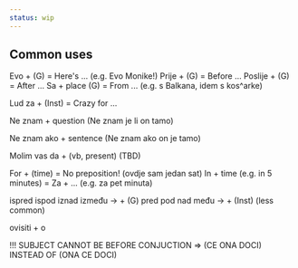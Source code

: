 ```yaml
---
status: wip
---
```


## Common uses

Evo + (G) = Here's ... (e.g. Evo Monike!)
Prije + (G) = Before ...
Poslije + (G) = After ...
Sa + place (G) = From ... (e.g. s Balkana, idem s kos^arke)

Lud za + (Inst) = Crazy for ...

Ne znam + question  (Ne znam je li on tamo)

Ne znam ako + sentence (Ne znam ako on je tamo)

Molim vas da + (vb, present) (TBD)

For + (time) = No preposition! (ovdje sam jedan sat)
In + time (e.g. in 5 minutes) = Za + ... (e.g. za pet minuta)

ispred ispod iznad između -> + (G)
pred pod nad među -> + (Inst) (less common)

ovisiti + o

!!! SUBJECT CANNOT BE BEFORE CONJUCTION => (CE ONA DOCI) INSTEAD OF (ONA CE DOCI)